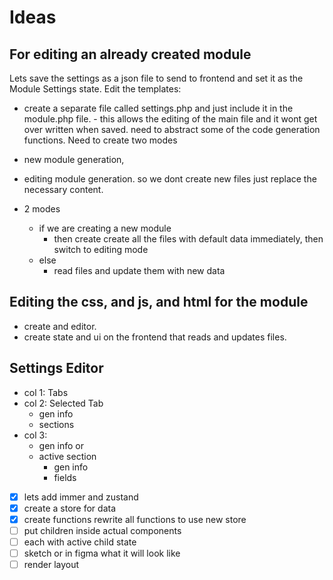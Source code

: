# Ideas

## For editing an already created module

Lets save the settings as a json file to send to frontend and set it as the Module Settings state.
Edit the templates:

- create a separate file called settings.php and just include it in the module.php file. - this allows the editing of the main file and it wont get over written when saved.
  need to abstract some of the code generation functions. Need to create two modes
- new module generation,
- editing module generation.
  so we dont create new files just replace the necessary content.

- 2 modes
  - if we are creating a new module
    - then create create all the files with default data immediately, then switch to editing mode
  - else
    - read files and update them with new data

## Editing the css, and js, and html for the module

- create and editor.
- create state and ui on the frontend that reads and updates files.

## Settings Editor

- col 1: Tabs
- col 2: Selected Tab
  - gen info
  - sections
- col 3:
  - gen info or
  - active section
    - gen info
    - fields
- [x] lets add immer and zustand
- [x] create a store for data
- [x] create functions rewrite all functions to use new store
- [ ] put children inside actual components
- [ ] each with active child state
- [ ] sketch or in figma what it will look like
- [ ] render layout
